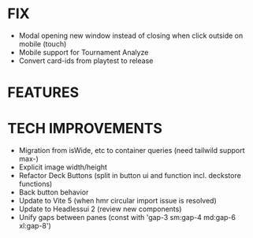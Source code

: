 # FIX
- Modal opening new window instead of closing when click outside on mobile (touch)
- Mobile support for Tournament Analyze
- Convert card-ids from playtest to release

# FEATURES

# TECH IMPROVEMENTS
- Migration from isWide, etc to container queries (need tailwild support max-)
- Explicit image width/height
- Refactor Deck Buttons (split in button ui and function incl. deckstore functions)
- Back button behavior
- Update to Vite 5 (when hmr circular import issue is resolved)
- Update to Headlessui 2 (review new components)
- Unify gaps between panes (const with 'gap-3 sm:gap-4 md:gap-6 xl:gap-8')
